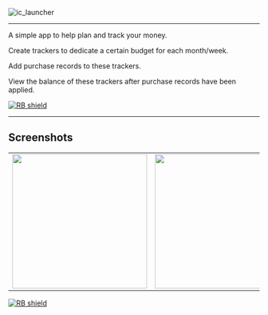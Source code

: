 ![ic_launcher](https://github.com/user-attachments/assets/fc303507-c436-4c2b-9ee0-32f797ca5225)

---
A simple app to help plan and track your money.

Create trackers to dedicate a certain budget for each month/week.

Add purchase records to these trackers.

View the balance of these trackers after purchase records have been applied.

[<img src="https://shields.rbtlog.dev/simple/com.example.financemanager" alt="RB shield">](https://shields.rbtlog.dev/com.example.financemanager)

---

## Screenshots
<table>
  <tr>
    <td><img src="https://github.com/user-attachments/assets/db919108-b7f5-45ff-bad0-58450733a95a" width=270></td>
    <td><img src="https://github.com/user-attachments/assets/3c84d5ca-a100-4bbb-9f7c-43b27d8f75f1" width=270></td>
  </tr>
</table>

[<img src="https://gitlab.com/IzzyOnDroid/repo/-/raw/master/assets/IzzyOnDroid.png" alt="RB shield">](https://apt.izzysoft.de/fdroid/index/apk/com.example.financemanager)

